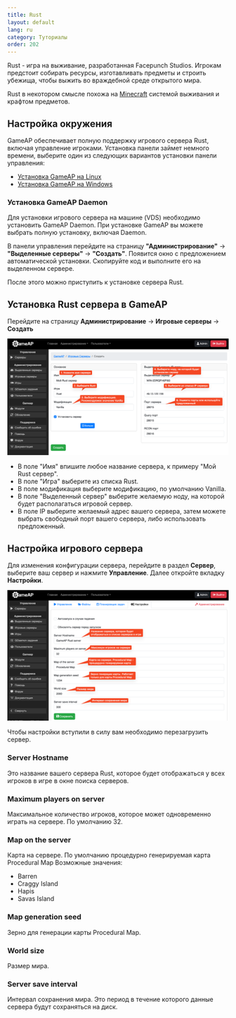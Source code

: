 ```yaml
---
title: Rust
layout: default
lang: ru
category: Туториалы
order: 202
---
```


Rust - игра на выживание, разработанная Facepunch Studios. 
Игрокам предстоит собирать ресурсы, изготавливать предметы и строить убежища, 
чтобы выжить во враждебной среде открытого мира.

Rust в некотором смысле похожа на [Minecraft](/ru/tutorials/minecraft.html) 
системой выживания и крафтом предметов.

## Настройка окружения

GameAP обеспечивает полную поддержку игрового сервера Rust, 
включая управление игроками. 
Установка панели займет немного времени, 
выберите один из следующих вариантов установки панели управления:

* [Установка GameAP на Linux](/ru/install/install_on_linux.html)
* [Установка GameAP на Windows](/ru/install/install_on_windows.html)

### Установка GameAP Daemon

Для установки игрового сервера на машине (VDS) необходимо 
установить GameAP Daemon. При установке GameAP вы можете выбрать 
полную установку, включая Daemon.

В панели управления перейдите на страницу **"Администрирование"** -> 
**"Выделенные серверы"** -> **"Создать"**. 
Появится окно с предложением автоматической установки. 
Скопируйте код и выполните его на выделенном сервере.

После этого можно приступить к установке сервера Rust.

## Установка Rust сервера в GameAP

Перейдите на страницу **Администрирование** -> **Игровые серверы** -> **Создать**

![](/images/ru/tutorials/rust/create_form.png)

* В поле "Имя" впишите любое название сервера, к примеру "Мой Rust сервер".
* В поле "Игра" выберите из списка Rust.
* В поле модификация выберите модификацию, по умолчанию Vanilla.
* В поле "Выделенный сервер" выберите желаемую ноду, на которой будет располагаться игровой сервер.
* В поле IP выберите желаемый адрес вашего сервера, затем можете выбрать свободный порт вашего сервера, либо
  использовать предложенный.

## Настройка игрового сервера

Для изменения конфигурации сервера, перейдите в раздел **Сервер**, выберите ваш сервер и нажмите **Управление**.
Далее откройте вкладку **Настройки**.

![](/images/ru/tutorials/rust/settings.png)

Чтобы настройки вступили в силу вам необходимо перезагрузить сервер.

### Server Hostname

Это название вашего сервера Rust, которое будет отображаться у всех игроков в игре
в окне поиска серверов.

### Maximum players on server

Максимальное количество игроков, которое может одновременно играть на сервере.
По умолчанию 32.

### Map on the server

Карта на сервере. По умолчанию процедурно генерируемая карта Procedural Map
Возможные значения:

* Barren
* Craggy Island
* Hapis
* Savas Island

### Map generation seed

Зерно для генерации карты Procedural Map.

### World size

Размер мира.

### Server save interval

Интервал сохранения мира.
Это период в течение которого данные сервера будут сохраняться на диск.